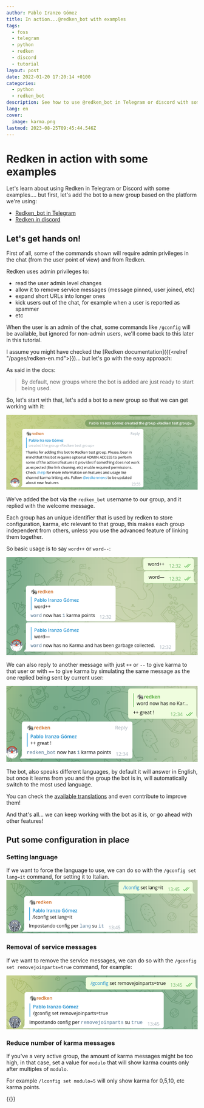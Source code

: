 ```yaml
---
author: Pablo Iranzo Gómez
title: In action...@redken_bot with examples
tags:
  - foss
  - telegram
  - python
  - redken
  - discord
  - tutorial
layout: post
date: 2022-01-20 17:20:14 +0100
categories:
  - python
  - redken_bot
description: See how to use @redken_bot in Telegram or discord with some examples!
lang: en
cover:
  image: karma.png
lastmod: 2023-08-25T09:45:44.546Z
---
```


# Redken in action with some examples

Let's learn about using Redken in Telegram or Discord with some examples.... but first, let's add the bot to a new group based on the platform we're using:

- [Redken_bot in Telegram](https://t.me/redken_bot)
- [Redken in discord](https://discord.com/oauth2/authorize?client_id=826069772822773790&scope=bot&permissions=8)

## Let's get hands on!

First of all, some of the commands shown will require admin privileges in the chat (from the user point of view) and from Redken.

Redken uses admin privileges to:

- read the user admin level changes
- allow it to remove service messages (message pinned, user joined, etc)
- expand short URLs into longer ones
- kick users out of the chat, for example when a user is reported as spammer
- etc

When the user is an admin of the chat, some commands like `/gconfig` will be available, but ignored for non-admin users, we'll come back to this later in this tutorial.

I assume you might have checked the [Redken documentation]({{<relref "/pages/redken-en.md">}})... but let's go with the easy approach:

As said in the docs:

> By default, new groups where the bot is added are just ready to start being used.

So, let's start with that, let's add a bot to a new group so that we can get working with it:

![](adding.png)

We've added the bot via the `redken_bot` username to our group, and it replied with the welcome message.

Each group has an unique identifier that is used by redken to store configuration, karma, etc relevant to that group, this makes each group independent from others, unless you use the advanced feature of linking them together.

So basic usage is to say `word++` or `word--`:

![](karma.png)

We can also reply to another message with just `++` or `--` to give karma to that user or with `==` to give karma by simulating the same message as the one replied being sent by current user:

![](karmareply.png)

The bot, also speaks different languages, by default it will answer in English, but once it learns from you and the group the bot is in, will automatically switch to the most used language.

You can check the [available translations](https://crowdin.com/project/stampython/) and even contribute to improve them!

And that's all... we can keep working with the bot as it is, or go ahead with other features!

## Put some configuration in place

### Setting language

If we want to force the language to use, we can do so with the `/gconfig set lang=it` command, for setting it to Italian.
![](forcelang.png)

### Removal of service messages

If we want to remove the service messages, we can do so with the `/gconfig set removejoinparts=true` command, for example:

![](removeconfig.png)

### Reduce number of karma messages

If you've a very active group, the amount of karma messages might be too high, in that case, set a value for `modulo` that will show karma counts only after multiples of `modulo`.

For example `/lconfig set modulo=5` will only show karma for 0,5,10, etc karma points.

{{<enjoy>}}
